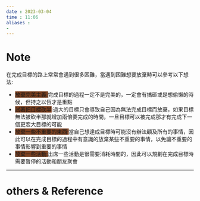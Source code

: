 ```yaml
---
date : 2023-03-04
time : 11:06
aliases :
- 
---
```

# Note
在完成目標的路上常常會遇到很多困難，當遇到困難想要放棄時可以參考以下想法:
- <span style="background:#7a3f1f">放棄完美主義:</span>完成目標的過程一定不是完美的，一定會有搞砸或是想偷懶的時候，但持之以恆才是重點
- <span style="background:#7a3f1f">試著把目標砍半</span>:過大的目標只會導致自己因為無法完成目標而放棄，如果目標無法被砍半那就增加兩倍要完成的時間，一旦目標可以被完成那才有完成下一個更宏大目標的可能
- <span style="background:#7a3f1f">放棄一些不重要的東西:</span>當自己想達成目標時可能沒有辦法顧及所有的事情，因此可以在完成目標的過程中有意識的放棄某些不重要的事情，以免讓不重要的事情影響到重要的事情
- <span style="background:#7a3f1f">放棄一些活動:</span>出席一些活動是很需要消耗時間的，因此可以規劃在完成目標時需要暫停的活動和朋友聚會

---
# others &  Reference

